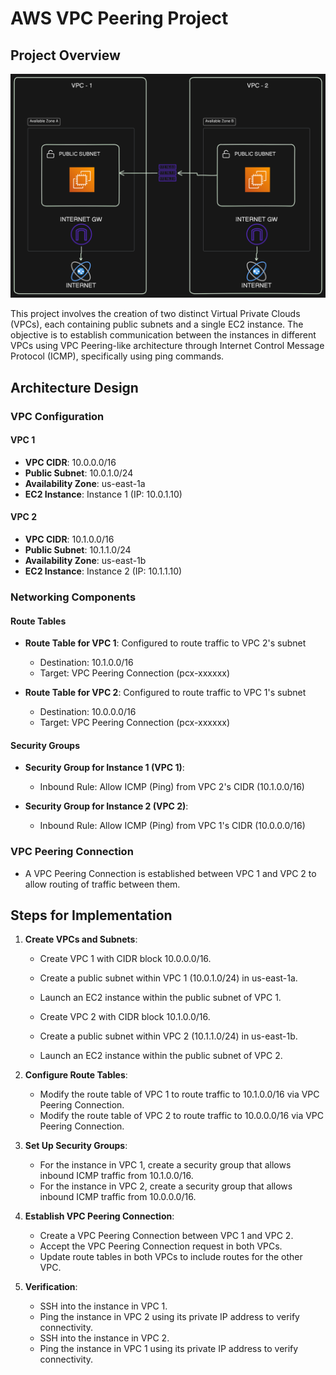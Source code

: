 # AWS VPC Peering Project

## Project Overview
         
<img src="https://github.com/Harsh971/AWS-Projects/blob/main/AWS%20EC2/VPC%20Peering%201/architecture.png"></img>

This project involves the creation of two distinct Virtual Private Clouds (VPCs), each containing public subnets and a single EC2 instance. The objective is to establish communication between the instances in different VPCs using VPC Peering-like architecture through Internet Control Message Protocol (ICMP), specifically using ping commands.

## Architecture Design

### VPC Configuration

#### VPC 1
- **VPC CIDR**: 10.0.0.0/16
- **Public Subnet**: 10.0.1.0/24
- **Availability Zone**: us-east-1a
- **EC2 Instance**: Instance 1 (IP: 10.0.1.10)

#### VPC 2
- **VPC CIDR**: 10.1.0.0/16
- **Public Subnet**: 10.1.1.0/24
- **Availability Zone**: us-east-1b
- **EC2 Instance**: Instance 2 (IP: 10.1.1.10)

### Networking Components

#### Route Tables
- **Route Table for VPC 1**: Configured to route traffic to VPC 2's subnet
  - Destination: 10.1.0.0/16
  - Target: VPC Peering Connection (pcx-xxxxxx)
  
- **Route Table for VPC 2**: Configured to route traffic to VPC 1's subnet
  - Destination: 10.0.0.0/16
  - Target: VPC Peering Connection (pcx-xxxxxx)

#### Security Groups
- **Security Group for Instance 1 (VPC 1)**:
  - Inbound Rule: Allow ICMP (Ping) from VPC 2's CIDR (10.1.0.0/16)
  
- **Security Group for Instance 2 (VPC 2)**:
  - Inbound Rule: Allow ICMP (Ping) from VPC 1's CIDR (10.0.0.0/16)

### VPC Peering Connection
- A VPC Peering Connection is established between VPC 1 and VPC 2 to allow routing of traffic between them.

## Steps for Implementation

1. **Create VPCs and Subnets**:
   - Create VPC 1 with CIDR block 10.0.0.0/16.
   - Create a public subnet within VPC 1 (10.0.1.0/24) in us-east-1a.
   - Launch an EC2 instance within the public subnet of VPC 1.
   
   - Create VPC 2 with CIDR block 10.1.0.0/16.
   - Create a public subnet within VPC 2 (10.1.1.0/24) in us-east-1b.
   - Launch an EC2 instance within the public subnet of VPC 2.

2. **Configure Route Tables**:
   - Modify the route table of VPC 1 to route traffic to 10.1.0.0/16 via VPC Peering Connection.
   - Modify the route table of VPC 2 to route traffic to 10.0.0.0/16 via VPC Peering Connection.

3. **Set Up Security Groups**:
   - For the instance in VPC 1, create a security group that allows inbound ICMP traffic from 10.1.0.0/16.
   - For the instance in VPC 2, create a security group that allows inbound ICMP traffic from 10.0.0.0/16.

4. **Establish VPC Peering Connection**:
   - Create a VPC Peering Connection between VPC 1 and VPC 2.
   - Accept the VPC Peering Connection request in both VPCs.
   - Update route tables in both VPCs to include routes for the other VPC.

5. **Verification**:
   - SSH into the instance in VPC 1.
   - Ping the instance in VPC 2 using its private IP address to verify connectivity.
   - SSH into the instance in VPC 2.
   - Ping the instance in VPC 1 using its private IP address to verify connectivity.

